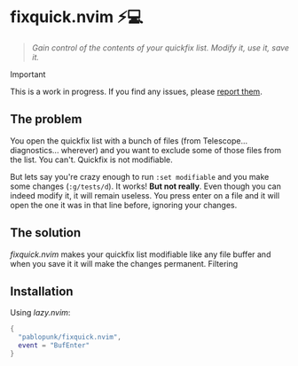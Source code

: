 # fixquick.nvim ⚡💻

> *Gain control of the contents of your quickfix list. Modify it, use it, save it.*

> [!IMPORTANT]
> This is a work in progress. If you find any issues, please [report them](https://github.com/pablopunk/fixquick.nvim/issues/new).


## The problem

You open the quickfix list with a bunch of files (from Telescope... diagnostics... wherever)
and you want to exclude some of those files from the list. You can't. Quickfix is not modifiable.

But lets say you're crazy enough to run `:set modifiable` and you make some changes (`:g/tests/d`).
It works! **But not really**. Even though you can indeed modify it, it will remain useless. You press
enter on a file and it will open the one it was in that line before, ignoring your changes.

## The solution

*fixquick.nvim* makes your quickfix list modifiable like any file buffer and when you save it
it will make the changes permanent. Filtering

## Installation

Using *lazy.nvim*:

```lua
{
  "pablopunk/fixquick.nvim",
  event = "BufEnter"
}
```
